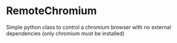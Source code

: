# RemoteChromium
Simple python class to control a chromium browser with no external dependencies (only chromium must be installed)
